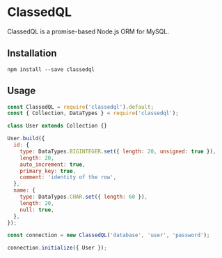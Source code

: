 # ClassedQL

ClassedQL is a promise-based Node.js ORM for MySQL.

## Installation

```node
npm install --save classedql
```

## Usage

```js
const ClassedQL = require('classedql').default;
const { Collection, DataTypes } = require('classedql');

class User extends Collection {}

User.build({
  id: {
    type: DataTypes.BIGINTEGER.set({ length: 20, unsigned: true }),
    length: 20,
    auto_increment: true,
    primary_key: true,
    comment: 'identity of the row',
  },
  name: {
    type: DataTypes.CHAR.set({ length: 60 }),
    length: 20,
    null: true,
  },
});

const connection = new ClassedQL('database', 'user', 'password');

connection.initialize({ User });
```
